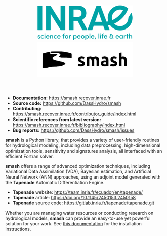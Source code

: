 <h1 align="center">
<picture>
  <source media="(prefers-color-scheme: dark)" srcset="https://raw.githubusercontent.com/DassHydro/smash/main/doc/source/_static/corporate_logo_dark.svg">
  <img src="https://raw.githubusercontent.com/DassHydro/smash/main/doc/source/_static/corporate_logo.svg" width="300", hspace=30>
</picture>
<picture>
  <source media="(prefers-color-scheme: dark)" srcset="https://raw.githubusercontent.com/DassHydro/smash/main/doc/source/_static/logo_smash_dark.svg">
  <img src="https://raw.githubusercontent.com/DassHydro/smash/main/doc/source/_static/logo_smash.svg" width="300", hspace=30>
</picture>
</h1><br>

- **Documentation:** https://smash.recover.inrae.fr
- **Source code:** https://github.com/DassHydro/smash
- **Contributing:** https://smash.recover.inrae.fr/contributor_guide/index.html
- **Scientific references from latest version:** https://smash.recover.inrae.fr/bibliography/index.html
- **Bug reports:** https://github.com/DassHydro/smash/issues

**smash** is a Python library, that provides a variety of user-friendly routines for hydrological modeling, including data preprocessing, high-dimensional optimization tools, sensitivity and signatures analysis, all interfaced with an efficient Fortran solver.

**smash** offers a range of advanced optimization techniques, including Variational Data Assimilation (VDA), Bayesian estimation, and Artificial Neural Network (ANN) approaches, using an adjoint model generated with the **Tapenade** Automatic Differentiation Engine.

- **Tapenade** website: https://team.inria.fr/ecuador/en/tapenade/
- **Tapenade** article: https://doi.org/10.1145/2450153.2450158
- **Tapenade** source code: https://gitlab.inria.fr/tapenade/tapenade.git

Whether you are managing water resources or conducting research on hydrological models, **smash** can provide an easy-to-use yet powerful solution for your work. See [this documentation](https://smash.recover.inrae.fr/getting_started/index.html) for the installation instructions.